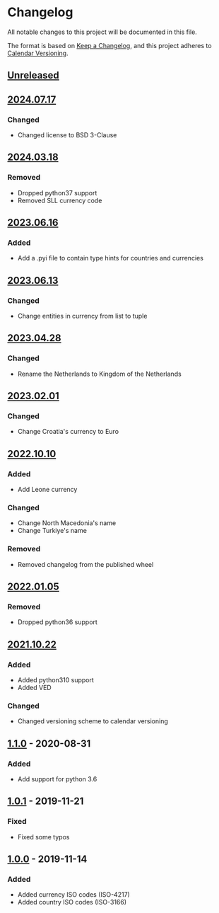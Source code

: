 # Changelog

All notable changes to this project will be documented in this file.

The format is based on [Keep a Changelog], and this project adheres to [Calendar Versioning].

## [Unreleased]

## [2024.07.17]

### Changed

-   Changed license to BSD 3-Clause

## [2024.03.18]

### Removed

-   Dropped python37 support
-   Removed SLL currency code

## [2023.06.16]

### Added

-   Add a .pyi file to contain type hints for countries and currencies

## [2023.06.13]

### Changed

-   Change entities in currency from list to tuple

## [2023.04.28]

### Changed

-   Rename the Netherlands to Kingdom of the Netherlands

## [2023.02.01]

### Changed

-   Change Croatia\'s currency to Euro

## [2022.10.10]

### Added

-   Add Leone currency

### Changed

-   Change North Macedonia\'s name
-   Change Turkiye\'s name

### Removed

-   Removed changelog from the published wheel

## [2022.01.05]

### Removed

-   Dropped python36 support

## [2021.10.22]

### Added

-   Added python310 support
-   Added VED

### Changed

-   Changed versioning scheme to calendar versioning

## [1.1.0] - 2020-08-31

### Added

-   Add support for python 3.6

## [1.0.1] - 2019-11-21

### Fixed

-   Fixed some typos

## [1.0.0] - 2019-11-14

### Added

-   Added currency ISO codes (ISO-4217)
-   Added country ISO codes (ISO-3166)

[Keep a Changelog]: https://keepachangelog.com/en/1.0.0/
[Calendar Versioning]: https://calver.org
[Unreleased]: https://github.com/spapanik/teritorio/compare/v2024.07.17...master
[2024.07.17]: https://github.com/spapanik/teritorio/compare/v2024.03.18...v2024.07.17
[2024.03.18]: https://github.com/spapanik/teritorio/compare/v2023.06.16...v2024.03.18
[2023.06.16]: https://github.com/spapanik/teritorio/compare/v2023.06.13...v2023.06.16
[2023.06.13]: https://github.com/spapanik/teritorio/compare/v2023.04.28...v2023.06.13
[2023.04.28]: https://github.com/spapanik/teritorio/compare/v2023.02.01...v2023.04.28
[2023.02.01]: https://github.com/spapanik/teritorio/compare/v2023.10.10...v2023.02.01
[2022.10.10]: https://github.com/spapanik/teritorio/compare/v2022.01.05...v2022.10.10
[2022.01.05]: https://github.com/spapanik/teritorio/compare/v2021.10.22...v2022.01.05
[2021.10.22]: https://github.com/spapanik/teritorio/compare/v1.1.0...v2021.10.22
[1.1.0]: https://github.com/spapanik/teritorio/compare/v1.0.1...v1.1.0
[1.0.1]: https://github.com/spapanik/teritorio/compare/v1.0.0...v1.0.1
[1.0.0]: https://github.com/spapanik/teritorio/releases/tag/v1.0.0
